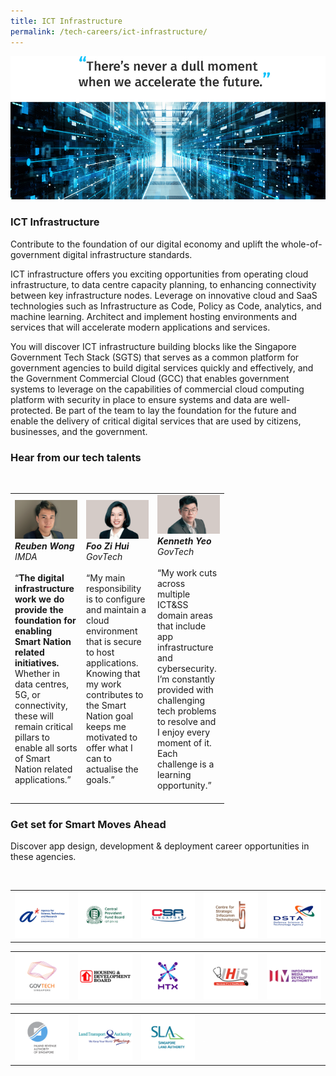```yaml
---
title: ICT Infrastructure
permalink: /tech-careers/ict-infrastructure/
---
```

![](/images/hero-ict-infrastructure.jpg)

### **ICT Infrastructure**

Contribute to the foundation of our digital economy and uplift the whole-of-government digital infrastructure standards.

ICT infrastructure offers you exciting opportunities from operating cloud infrastructure, to data centre capacity planning, to enhancing connectivity between key infrastructure nodes. Leverage on innovative cloud and SaaS technologies such as Infrastructure as Code, Policy as Code, analytics, and machine learning. Architect and implement hosting environments and services that will accelerate modern applications and services.

You will discover ICT infrastructure building blocks like the Singapore Government Tech Stack (SGTS) that serves as a common platform for government agencies to build digital services quickly and effectively, and the Government Commercial Cloud (GCC) that enables government systems to leverage on the capabilities of commercial cloud computing platform with security in place to ensure systems and data are well-protected. Be part of the team to lay the foundation for the future and enable the delivery of critical digital services that are used by citizens, businesses, and the government.

### **Hear from our tech talents**

<table width="300px">
<tbody><br>
      <td width="100px">
      <img src="/images/reuben-wong.png" alt="Reuben Wong" title="Tech Talent" /><br><em><strong>Reuben Wong</strong><br>
IMDA</em><br><br>“<strong>The digital infrastructure work we do provide the foundation for enabling Smart Nation related initiatives.</strong> Whether in data centres, 5G, or connectivity, these will remain critical pillars to enable all sorts of Smart Nation related applications.”<br><br>      
      </td>
	<td width="100px">
      <img src="/images/foo-zi-hui.png" alt="Foo Zi Hui" title="Tech Talent" /><br><em><strong>Foo Zi Hui</strong><br>GovTech</em><br><br>“My main responsibility is to configure and maintain a cloud environment that is secure to host applications. Knowing that my work contributes to the Smart Nation goal keeps me motivated to offer what I can to actualise the goals.”<br><br>      
      </td>
     <td width="100px">
      <img src="/images/kenneth-yeo.png" alt="Kenneth Yeo" title="Tech Talent" /><br><em><strong>Kenneth Yeo </strong><br>GovTech</em><br><br>“My work cuts across multiple ICT&SS domain areas that include app infrastructure and cybersecurity. I’m constantly provided with challenging tech problems to resolve and I enjoy every moment of it. Each challenge is a learning opportunity.”<br><br>
      </td>
			
  </tbody>
</table>

### **Get set for Smart Moves Ahead**
Discover app design, development & deployment career opportunities in these agencies.

<table width="500px">
<tbody><br>
      <td width="100px"><a href="https://careers.a-star.edu.sg/" target="new"><img src="/images/logo-astar.png" alt="ASTAR" title="ASTAR"/></a></td>
      <td width="100px"><a href="https://www.cpf.gov.sg/members/careers" target="new"><img src="/images/logo-cpf.png" alt="CPFB" title="CPFB"/></a></td>
      <td width="100px"><a href="https://www.csa.gov.sg/careers/overview" target="new"><img src="/images/logo-csa.png" alt="A-Star" title="A-Star"/></a></td>
      <td width="100px"><a href="https://www.csit.gov.sg/" target="new"><img src="/images/logo-csit.png" alt="CSIT" title="CSIT"/></a></td>
      <td width="100px"><a href="https://careers.pageuppeople.com/845/cw/en/listing/" target="new"><img src="/images/logo-dsta.png" alt="DSTA" title="DSTA"/></a></td>
</tbody>
</table>

<table width="500px">
<tbody>
      <td width="100px"><a href="https://go.gov.sg/GovTechCareers" target="new"><img src="/images/logo-govtech.png" alt="A-Star" title="A-Star"/></a></td>
      <td width="100px"><a href="https://www.hdb.gov.sg/cs/infoweb/about-us/careers/career-opportunities" target="new"><img src="/images/logo-hdb.png" alt="HDB" title="HDB"/></a></td>
      <td width="100px"><a href="https://www.htx.gov.sg/join-us/careers" target="new"><img src="/images/logo-htx.png" alt="HTX" title="HTX"/></a></td>
      <td width="100px"><a href="https://www.ihis.com.sg/careers" target="new"><img src="/images/logo-ihis.png" alt="iHIS" title="iHIS"/></a></td>
      <td width="100px"><a href="https://www.imda.gov.sg/Who-We-Are/careers" target="new"><img src="/images/logo-imda.png" alt="IMDA" title="IMDA"/></a></td> 
</tbody>
</table>

<table width="500px">
<tbody>
      <td width="100px"><a href="https://www.iras.gov.sg/irashome/Careers/" target="new"><img src="/images/logo-iras.png" alt="IRAS" title="IRAS"/></a></td>
      <td width="100px"><a href="https://careers.pageuppeople.com/688/cwlive/en/listing/" target="new"><img src="/images/logo-lta.png" alt="LTA" title="LTA"/></a></td>  
      <td width="100px"><a href="https://careers.pageuppeople.com/688/cwlive/en/filter/?=&search-keyword=&brand=singapore%20land%20authority&job-mail-subscribe-privacy=agree" target="new"><img src="/images/logo-sla.png" alt="SLA" title="SLA"/></a></td>
      <td width="100px"><img src="/images/hidden.gif"></td>
      <td width="100px"><img src="/images/hidden.gif"></td>
</tbody>
</table>
